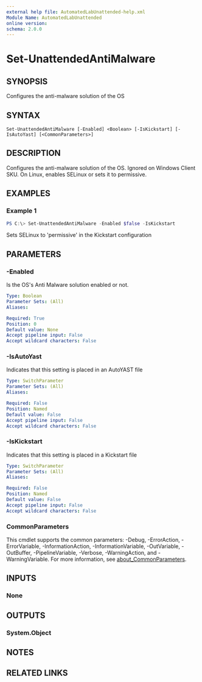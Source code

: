 ```yaml
---
external help file: AutomatedLabUnattended-help.xml
Module Name: AutomatedLabUnattended
online version:
schema: 2.0.0
---
```


# Set-UnattendedAntiMalware

## SYNOPSIS
Configures the anti-malware solution of the OS

## SYNTAX

```
Set-UnattendedAntiMalware [-Enabled] <Boolean> [-IsKickstart] [-IsAutoYast] [<CommonParameters>]
```

## DESCRIPTION
Configures the anti-malware solution of the OS.
Ignored on Windows Client SKU.
On Linux, enables SELinux or sets it to permissive.

## EXAMPLES

### Example 1
```powershell
PS C:\> Set-UnattendedAntiMalware -Enabled $false -IsKickstart
```

Sets SELinux to 'permissive' in the Kickstart configuration

## PARAMETERS

### -Enabled
Is the OS's Anti Malware solution enabled or not.

```yaml
Type: Boolean
Parameter Sets: (All)
Aliases:

Required: True
Position: 0
Default value: None
Accept pipeline input: False
Accept wildcard characters: False
```

### -IsAutoYast
Indicates that this setting is placed in an AutoYAST file

```yaml
Type: SwitchParameter
Parameter Sets: (All)
Aliases:

Required: False
Position: Named
Default value: False
Accept pipeline input: False
Accept wildcard characters: False
```

### -IsKickstart
Indicates that this setting is placed in a Kickstart file

```yaml
Type: SwitchParameter
Parameter Sets: (All)
Aliases:

Required: False
Position: Named
Default value: False
Accept pipeline input: False
Accept wildcard characters: False
```

### CommonParameters
This cmdlet supports the common parameters: -Debug, -ErrorAction, -ErrorVariable, -InformationAction, -InformationVariable, -OutVariable, -OutBuffer, -PipelineVariable, -Verbose, -WarningAction, and -WarningVariable. For more information, see [about_CommonParameters](http://go.microsoft.com/fwlink/?LinkID=113216).

## INPUTS

### None
## OUTPUTS

### System.Object
## NOTES

## RELATED LINKS
